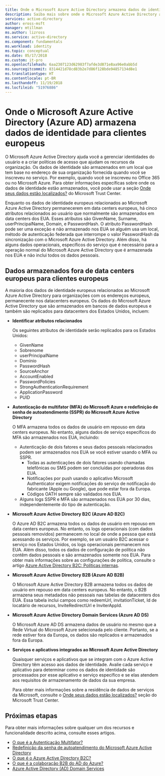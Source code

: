 ```yaml
---
title: Onde o Microsoft Azure Active Directory armazena dados de identidade para clientes europeus | Microsoft Docs
description: Saiba mais sobre onde o Microsoft Azure Active Directory armazena dados relacionados à identidade para os seus clientes europeus.
services: active-directory
author: eross-msft
manager: mtillman
ms.author: lizross
ms.service: active-directory
ms.component: fundamentals
ms.workload: identity
ms.topic: conceptual
ms.date: 05/17/2018
ms.custom: it-pro
ms.openlocfilehash: 6aa2307123d62983f7afde3d871e8aa96e0abb5d
ms.sourcegitcommit: 8314421d78cd83b2e7d86f128bde94857134d8e1
ms.translationtype: HT
ms.contentlocale: pt-BR
ms.lasthandoff: 11/19/2018
ms.locfileid: "51976886"
---
```

# <a name="where-does-microsoft-azure-active-directory-azure-ad-store-identity-data-for-european-customers"></a>Onde o Microsoft Azure Active Directory (Azure AD) armazena dados de identidade para clientes europeus
O Microsoft Azure Active Directory ajuda você a gerenciar identidades do usuário e a criar políticas de acesso que ajudam os recursos da organização. Os dados de identidade são armazenados em um local que tem base no endereço de sua organização fornecida quando você se inscreveu no serviço. Por exemplo, quando você se inscreveu no Office 365 ou no Microsoft Azure. Para obter informações específicas sobre onde os dados de identidade estão armazenados, você pode usar a seção [Onde seus dados estão localizados?](https://www.microsoft.com/trustcenter/privacy/where-your-data-is-located) do Microsoft Trust Center.

Enquanto os dados de identidade europeus relacionados ao Microsoft Azure Active Directory permanecerem em data centers europeus, há cinco atributos relacionados ao usuário que normalmente são armazenados em data centers dos EUA. Esses atributos são GivenName, Surname, userPrincipalName, Domain, e PasswordHash. O atributo PasswordHash pode ser uma exceção e não armazenado nos EUA se alguém usa um local, método de autenticação federada que interrompe o valor PasswordHash da sincronização com o Microsoft Azure Active Directory. Além disso, há alguns dados operacionais, específicos do serviço que é necessário para a operação normal do Microsoft Azure Active Directory que é armazenada nos EUA e não inclui todos os dados pessoais.

## <a name="data-stored-outside-of-european-datacenters-for-european-customers"></a>Dados armazenados fora de data centers europeus para clientes europeus

A maioria dos dados de identidade europeus relacionados ao Microsoft Azure Active Directory para organizações com os endereços europeus, permanecente nos datacenters europeus. Os dados do Microsoft Azure Active Directory que são armazenados em bancos de dados europeus e também são replicados para datacenters dos Estados Unidos, incluem:

- **Identificar atributos relacionados**

    Os seguintes atributos de identidade serão replicados para os Estados Unidos:

    - GivenName
    - Sobrenome
    - userPrincipalName
    - Domínio
    - PasswordHash
    - SourceAnchor
    - AccountEnabled
    - PasswordPolicies
    - StrongAuthenticationRequirement
    - ApplicationPassword
    - PUID

- **Autenticação de multifator (MFA) do Microsoft Azure e redefinição de senha de autoatendimento (SSPR) do Microsoft Azure Active Directory** 
    
    O MFA armazena todos os dados de usuário em repouso em data centers europeus. No entanto, alguns dados de serviço específicos do MFA são armazenados nos EUA, incluindo:
    
    - Autenticação de dois fatores e seus dados pessoais relacionados podem ser armazenados nos EUA se você estiver usando o MFA ou SSPR.
        - Todas as autenticações de dois fatores usando chamadas telefônicas ou SMS podem ser concluídas por operadoras dos EUA.
        - Notificações por push usando o aplicativo Microsoft Authenticator exigem notificações do serviço de notificação do fabricante (Apple ou Google), que pode estar fora da Europa.
        - Códigos OATH sempre são validados nos EUA. 
    - Alguns logs SSPR e MFA são armazenados nos EUA por 30 dias, independentemente do tipo de autenticação.

- **Microsoft Azure Active Directory B2C (Azure AD B2C)**

    O Azure AD B2C armazena todos os dados de usuário em repouso em data centers europeus. No entanto, os logs operacionais (com dados pessoais removidos) permanecem no local de onde a pessoa que está acessando os serviços. Por exemplo, se um usuário B2C acessar o serviço nos Estados Unidos, os logs operacionais permanecem nos EUA. Além disso, todos os dados de configuração de política não contêm dados pessoais e são armazenados somente nos EUA. Para obter mais informações sobre as configurações de política, consulte o artigo [Azure Active Directory B2C: Políticas internas](https://docs.microsoft.com/azure/active-directory-b2c/active-directory-b2c-reference-policies).

- **Microsoft Azure Active Directory B2B (Azure AD B2B)** 
    
    O Microsoft Azure Active Directory B2B armazena todos os dados de usuário em repouso em data centers europeus. No entanto, o B2B armazena seus metadados não pessoais nas tabelas de datacenters dos EUA. Essa tabela inclui campos como redeemUrl, invitationTicket, Id de locatário de recursos, InviteRedirectUrl e InviterAppId.

- **Microsoft Azure Active Directory Domain Services (Azure AD DS)**

    O Microsoft Azure AD DS armazena dados de usuário no mesmo que a Rede Virtual do Microsoft Azure selecionada pelo cliente. Portanto, se a rede estiver fora da Europa, os dados são replicados e armazenados fora da Europa.

- **Serviços e aplicativos integrados ao Microsoft Azure Active Directory**

    Quaisquer serviços e aplicativos que se integram com o Azure Active Directory têm acesso aos dados de identidade. Avalie cada serviço e aplicativo para determinar como os dados de identidade são processados por esse aplicativo e serviço específico e se elas atendem aos requisitos de armazenamento de dados da sua empresa.

    Para obter mais informações sobre a residência de dados de serviços da Microsoft, consulte o [Onde seus dados estão localizados?](https://www.microsoft.com/trustcenter/privacy/where-your-data-is-located) seção do Microsoft Trust Center.

## <a name="next-steps"></a>Próximas etapas
Para obter mais informações sobre qualquer um dos recursos e funcionalidade descrito acima, consulte esses artigos.
- [O que é a Autenticação Multifator?](https://docs.microsoft.com/azure/active-directory/authentication/multi-factor-authentication)
- [Redefinição da senha de autoatendimento do Microsoft Azure Active Directory](https://docs.microsoft.com/azure/active-directory/authentication/active-directory-passwords-overview)
- [O que é o Azure Active Directory B2C?](https://docs.microsoft.com/azure/active-directory-b2c/active-directory-b2c-overview)
- [O que é a colaboração B2B do AD do Azure?](https://docs.microsoft.com/azure/active-directory/active-directory-b2b-what-is-azure-ad-b2b)
- [Azure Active Directory (AD) Domain Services](https://docs.microsoft.com/azure/active-directory-domain-services/active-directory-ds-overview)
